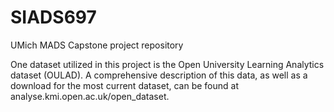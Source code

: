 # SIADS697
UMich MADS Capstone project repository

One dataset utilized in this project is the Open University Learning Analytics dataset (OULAD). A comprehensive description of this data, as well as a download for the most current dataset, can be found at analyse.kmi.open.ac.uk/open_dataset. 
